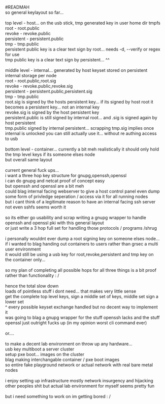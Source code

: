 #READMAH
<br>
so general keylayout so far...<br>
<br>
top level - host... on the usb stick, tmp generated key in user home dir tmpfs<br>
root        - root.public<br>
revoke      - revoke.public<br>
persistent  - persistent.public<br>
tmp         - tmp.public<br>
persistent public key is a clear text sign by root... needs -d, --verify or regex for use<br>
tmp public key is a clear text sign by persistent... ^^<br>
<br>
middle level - internal... generated by host keyset stored on persistent internal storage per node<br>
root        - root.public,root.sig<br>
revoke      - revoke.public,revoke.sig<br>
persistent  - persistent.public,persistent.sig<br>
tmp         - tmp.public<br>
root.sig is signed by the hosts persistent key... if its signed by host root it becomes a persistent key... not an internal key<br>
revoke.sig is signed by the host persistent key<br>
persistent.public is still signed by internal root... and .sig is signed again by host persistent<br>
tmp.public signed by internal persistent... scrapping tmp.sig implies once internal is unlocked you can still actually use it... without re authing access to usb<br>
<br>
bottom level - container... currently a bit meh realistically it should only hold the tmp level keys if its someone elses node<br>
but overall same layout<br>
<br>
current general fuck ups...<br>
i want a three hop key structure for gnupg,openssh,openssl<br>
i can do gnupg and netcat proof of concept easy<br>
but openssh and openssl are a bit meh<br>
could blag internal facing webserver to give a host control panel even dump some form of privledge seperation / access via it for all running nodes<br>
but i cant think of a legitimate reason to have an internal facing ssh server not even sshfs seems worth it<br>
<br>
so its either go usability and scrap writing a gnupg wrapper to handle openssh and openssl pki with this general layout<br>
or just write a 3 hop full set for handling those protocols / programs /shrug<br>
<br>
i personally wouldnt ever dump a root signing key on someone elses node...<br>
if i wanted to blag handing out containers to users rather than grsec a multi user environment<br>
it would still be using a usb key for root,revoke,persistent and tmp key on the container only...<br>
<br>
so my plan of completing all possible hops for all three things is a bit proof rather than functionality : /<br>
<br>
hence the total slow down<br>
loads of pointless stuff i dont need... that makes very little sense<br>
get the complete top level keys, sign a middle set of keys, middle set sign a lower set<br>
^ every possible keyset exchange handled but no decent way to implement it<br>
was going to blag a gnupg wrapper for the stuff openssh lacks and the stuff openssl just outright fucks up (in my opinion worst cli command ever)<br>
<br>
or....<br>
<br>
to make a decent lab environment on throw up any hardware...<br>
usb key multiboot a server cluster<br>
setup pxe boot... images on the cluster<br>
blag making interchangable container / pxe boot images<br>
so entire fake playground network or actual network with real bare metal nodes<br>
<br>
i enjoy setting up infrastructure mostly network insurgency and hijacking other peoples shit but actual lab environment for myself seems pretty fun<br>
<br>
but i need something to work on im getting bored : /<br>
<br>
<br>
<br>



